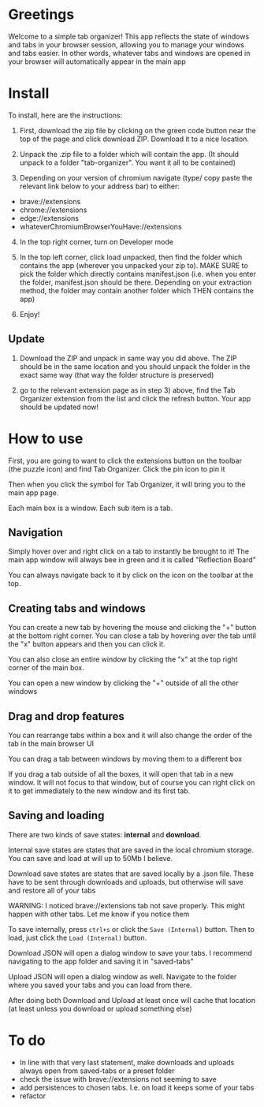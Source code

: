 # Greetings

Welcome to a simple tab organizer! This app reflects the state of windows and tabs in your browser session, allowing you to manage your windows and tabs easier. In other words, whatever tabs and windows are opened in your browser will automatically appear in the main app

# Install

To install, here are the instructions:

1) First, download the zip file by clicking on the green code button near the top of the page and click download ZIP. Download it to a nice location.

2) Unpack the .zip file to a folder which will contain the app. (It should unpack to a folder "tab-organizer". You want it all to be contained)

3) Depending on your version of chromium navigate (type/ copy paste the relevant link below to your address bar) to either:

- brave://extensions
- chrome://extensions
- edge://extensions
- whateverChromiumBrowserYouHave://extensions

4) In the top right corner, turn on Developer mode

5) In the top left corner, click load unpacked, then find the folder which contains the app (wherever you unpacked your zip to). MAKE SURE to pick the folder which directly contains manifest.json (i.e. when you enter the folder, manifest.json should be there. Depending on your extraction method, the folder may contain another folder which THEN contains the app)

6) Enjoy!

## Update

1) Download the ZIP and unpack in same way you did above. The ZIP should be in the same location and you should unpack the folder in the exact same way (that way the folder structure is preserved)

2) go to the relevant extension page as in step 3) above, find the Tab Organizer extension from the list and click the refresh button. Your app should be updated now!

# How to use

First, you are going to want to click the extensions button on the toolbar (the puzzle icon) and find Tab Organizer. Click the pin icon to pin it

Then when you click the symbol for Tab Organizer, it will bring you to the main app page.

Each main box is a window. Each sub item is a tab. 

## Navigation

Simply hover over and right click on a tab to instantly be brought to it! The main app window will always bee in green and it is called "Reflection Board"

You can always navigate back to it by click on the icon on the toolbar at the top.

## Creating tabs and windows

You can create a new tab by hovering the mouse and clicking the "+" button at the bottom right corner. You can close a tab by hovering over the tab until the "x" button appears and then you can click it.

You can also close an entire window by clicking the "x" at the top right corner of the main box. 

You can open a new window by clicking the "+" outside of all the other windows

## Drag and drop features

You can rearrange tabs within a box and it will also change the order of the tab in the main browser UI

You can drag a tab between windows by moving them to a different box

If you drag a tab outside of all the boxes, it will open that tab in a new window. It will not focus to that window, but of course you can right click on it to get immediately to the new window and its first tab.

## Saving and loading

There are two kinds of save states: **internal** and **download**. 

Internal save states are states that are saved in the local chromium storage. You can save and load at will up to 50Mb I believe.

Download save states are states that are saved locally by a .json file. These have to be sent through downloads and uploads, but otherwise will save and restore all of your tabs

WARNING: I noticed brave://extensions tab not save properly. This might happen with other tabs. Let me know if you notice them

To save internally, press ```ctrl+s``` or click the ```Save (Internal)``` button. Then to load, just click the ```Load (Internal)``` button.

Download JSON will open a dialog window to save your tabs. I recommend navigating to the app folder and saving it in "saved-tabs"

Upload JSON will open a dialog window as well. Navigate to the folder where you saved your tabs and you can load from there.

After doing both Download and Upload at least once will cache that location (at least unless you download or upload something else)


# To do

- In line with that very last statement, make downloads and uploads always open from saved-tabs or a preset folder
- check the issue with brave://extensions not seeming to save
- add persistences to chosen tabs. I.e. on load it keeps some of your tabs
- refactor